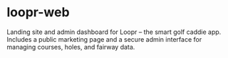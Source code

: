 # loopr-web
Landing site and admin dashboard for Loopr – the smart golf caddie app. Includes a public marketing page and a secure admin interface for managing courses, holes, and fairway data.
